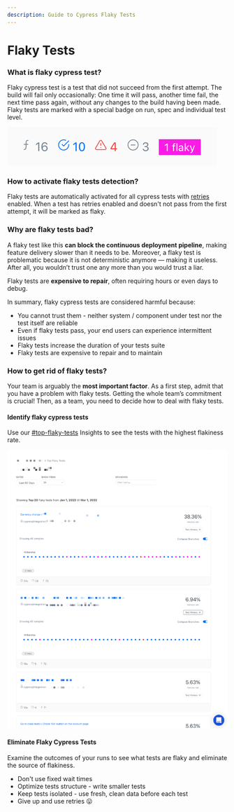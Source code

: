 ```yaml
---
description: Guide to Cypress Flaky Tests
---
```


# Flaky Tests

### What is flaky cypress test?

Flaky cypress test is a test that did not succeed from the first attempt. The build will fail only occasionally: One time it will pass, another time fail, the next time pass again, without any changes to the build having been made. Flaky tests are marked with a special badge on run, spec and individual test level.

![Cypress Run Summary with 1 flaky test detected](<../.gitbook/assets/cypress-flaky-tests (1).png>)

### How to activate flaky tests detection?

Flaky tests are automatically activated for all cypress tests with [retries](https://docs.cypress.io/guides/guides/test-retries#How-It-Works) enabled. When a test has retries enabled and doesn't not pass from the first attempt, it will be marked as flaky.&#x20;

### Why are flaky tests bad?

A flaky test like this **can block the continuous deployment pipeline**, making feature delivery slower than it needs to be. Moreover, a flaky test is problematic because it is not deterministic anymore — making it useless. After all, you wouldn’t trust one any more than you would trust a liar.

Flaky tests are **expensive to repair**, often requiring hours or even days to debug.&#x20;

In summary, flaky cypress tests are considered harmful because:

* You cannot trust them - neither system / component under test nor the test itself are reliable
* Even if flaky tests pass, your end users can experience intermittent issues
* Flaky tests increase the duration of your tests suite
* Flaky tests are expensive to repair and to maintain

### How to get rid of flaky tests?

Your team is arguably the **most important factor**. As a first step, admit that you have a problem with flaky tests. Getting the whole team’s commitment is crucial! Then, as a team, you need to decide how to deal with flaky tests.

#### Identify flaky cypress tests

Use our [#top-flaky-tests](../insights/insights-and-analytics.md#top-flaky-tests "mention") Insights to see the tests with the highest flakiness rate.&#x20;

![Cypress Top Flaky Tests Insights](../.gitbook/assets/cypress-flaky-tests.png)

#### Eliminate Flaky Cypress Tests

Examine the outcomes of your runs to see what tests are flaky and eliminate the source of flakiness.

* Don't use fixed wait times
* Optimize tests structure - write smaller tests
* Keep tests isolated - use fresh, clean data before each test
* Give up and use retries 😛
